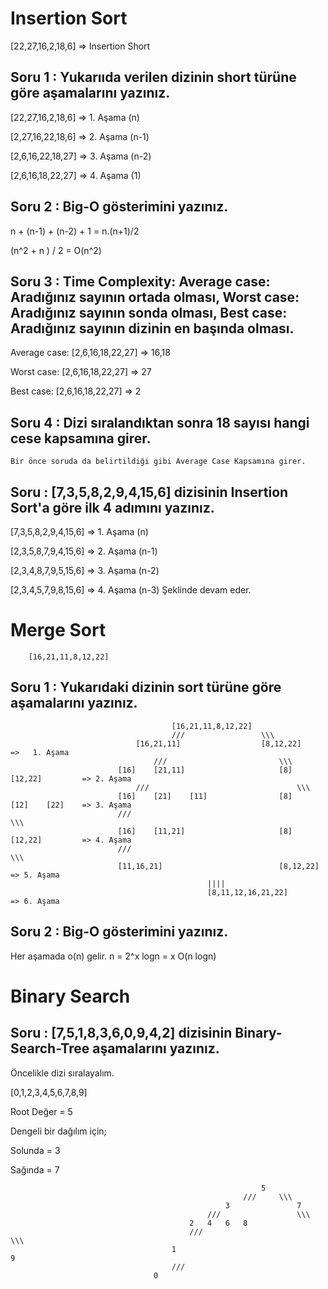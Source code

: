 # Insertion Sort

[22,27,16,2,18,6] => Insertion Short

## Soru 1 : Yukarııda verilen dizinin short türüne göre aşamalarını yazınız.

[22,27,16,2,18,6] => 1. Aşama (n)

[2,27,16,22,18,6] => 2. Aşama (n-1)

[2,6,16,22,18,27] => 3. Aşama (n-2)

[2,6,16,18,22,27] => 4. Aşama (1)

## Soru 2 : Big-O gösterimini yazınız.

n + (n-1) + (n-2) + 1 = n.(n+1)/2

(n^2 + n ) / 2 = O(n^2)

## Soru 3 : Time Complexity: Average case: Aradığınız sayının ortada olması, Worst case: Aradığınız sayının sonda olması, Best case: Aradığınız sayının dizinin en başında olması.

Average case:
    [2,6,16,18,22,27] => 16,18

Worst case:
    [2,6,16,18,22,27] => 27

Best case:
    [2,6,16,18,22,27] => 2

## Soru 4 : Dizi sıralandıktan sonra 18 sayısı hangi cese kapsamına girer.

    Bir önce soruda da belirtildiği gibi Average Case Kapsamına girer.

## Soru : [7,3,5,8,2,9,4,15,6] dizisinin Insertion Sort'a göre ilk 4 adımını yazınız.

[7,3,5,8,2,9,4,15,6] => 1. Aşama (n)

[2,3,5,8,7,9,4,15,6] => 2. Aşama (n-1)

[2,3,4,8,7,9,5,15,6] => 3. Aşama (n-2)

[2,3,4,5,7,9,8,15,6] => 4. Aşama (n-3)    Şeklinde devam eder.

# Merge Sort

        [16,21,11,8,12,22]

## Soru 1 : Yukarıdaki dizinin sort türüne göre aşamalarını yazınız.

                                        [16,21,11,8,12,22]
                                        ///                 \\\
                                [16,21,11]                  [8,12,22]                   =>   1. Aşama
                                    ///                         \\\
                            [16]    [21,11]                     [8]     [12,22]         => 2. Aşama
                                ///                                 \\\
                            [16]    [21]    [11]                [8]     [12]    [22]    => 3. Aşama
                            ///                                         \\\
                            [16]    [11,21]                     [8]     [12,22]         => 4. Aşama
                            ///                                         \\\
                            [11,16,21]                          [8,12,22]               => 5. Aşama
                                                ||||
                                                [8,11,12,16,21,22]                      => 6. Aşama

## Soru 2 : Big-O gösterimini yazınız.

Her aşamada o(n) gelir.
n = 2^x
logn = x
O(n logn)

# Binary Search

## Soru : [7,5,1,8,3,6,0,9,4,2] dizisinin Binary-Search-Tree aşamalarını yazınız.

Öncelikle dizi sıralayalım.

[0,1,2,3,4,5,6,7,8,9]

Root Değer = 5

Dengeli bir dağılım için;

Solunda = 3

Sağında = 7


                                                            5
                                                        ///     \\\
                                                    3               7
                                                ///                 \\\
                                            2   4   6   8
                                            ///                         \\\
                                        1                                   9
                                        ///                             
                                    0

                                    